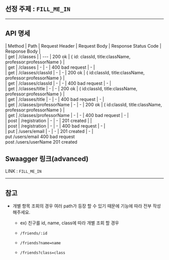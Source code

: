 ## 선정 주제 : `FILL_ME_IN`
---
## API 명세
| Method | Path | Request Header | Request Body | Response Status Code | Response Body |  
| get | /classes |  | --- | 200 ok | { id: classId, title:className, professor:professorName } |  
| get | /classes | - | - | 400 bad request | - |  
| get | /classes/classId | - | - | 200 ok | { id:classId, title:className, professor:professorName } |  
| get | /classes/classId | - | - | 400 bad request | - |  
| get | /classes/title | - | - | 200 ok | ( id:classId, title:className, professor:professorName } |  
| get | /classes/title | - | - | 400 bad request | - |  
| get | /classes/professorName | - | - | 200 ok | ( id:classId, title:className, professor:professorName } |  
| get | /classes/professorName | - | - | 400 bad request | - |  
| post | /registration | - | - | 201 created |  |  
| post | /registration | - | - | 400 bad request | - |  
| put | /users/email | - | - | 201 created | - |  
  put   /users/email           400   bad request      
  post  /users/userName        201   created  
## Swaagger 링크(advanced)  
LINK : `FILL_ME_IN`  

---

## 참고
- 개별 항목 조회의 경우 여러 path가 등장 할 수 있기 때문에 기능에 따라 전부 작성해주세요.
    - ex) 친구를 id, name, class에 따라 개별 조회 할 경우
        
    - `/friends/:id` 
    - `/friends?name=name`
    - `/friends?class=class`
